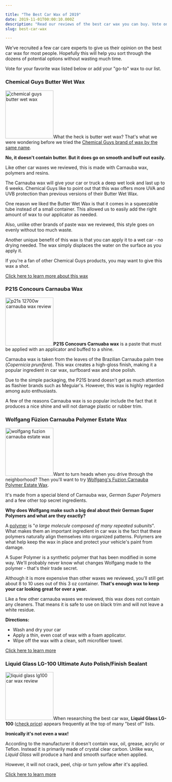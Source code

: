 ```yaml
---

title: "The Best Car Wax of 2019"
date: 2019-11-01T00:00:10.000Z
description: "Read our reviews of the best car wax you can buy. Vote on your favorite brands or leave a review of car wax brands you've tried."
slug: best-car-wax

---
```


We’ve recruited a few car care experts to give us their opinion on the best car wax for most people. Hopefully this will help you sort through the dozens of potential options without wasting much time.

Vote for your favorite wax listed below or add your "go-to" wax to our list.
<h3>Chemical Guys Butter Wet Wax</h3>
<a href="http://amzn.com/B00FALVU8A?tag=hcdmag-20" target="_blank" rel="nofollow noopener noreferrer"><img src="http://www.hcdmag.com/wp-content/uploads/chemical_guys_butter_wet_wax-150x150.jpg" alt="chemical guys butter wet wax" width="150" height="150" class="alignright size-thumbnail wp-image-5198"></a>What the heck is butter wet wax? That's what we were wondering before we tried the <a href="http://amzn.com/B00FALVU8A?tag=hcdmag-20" target="_blank" rel="nofollow noopener noreferrer">Chemical Guys brand of wax by the same name</a>.

<strong>No, it doesn't contain butter. But it does go on smooth and buff out easily.</strong>

Like other car waxes we reviewed, this is made with Carnauba wax, polymers and resins.

The Carnauba wax will give your car or truck a deep wet look and last up to 6 weeks. Chemical Guys like to point out that this wax offers more UVA and UVB protection than previous versions of their Butter Wet Wax.

One reason we liked the Butter Wet Wax is that it comes in a squeezable tube instead of a small container. This allowed us to easily add the right amount of wax to our applicator as needed.

Also, unlike other brands of paste wax we reviewed, this style goes on evenly without too much waste.

Another unique benefit of this wax is that you can apply it to a wet car - no drying needed. The wax simply displaces the water on the surface as you apply it.

If you're a fan of other Chemical Guys products, you may want to give this wax a shot.

<a href="http://amzn.com/B00FALVU8A?tag=hcdmag-20" target="_blank" rel="nofollow noopener noreferrer">Click here to learn more about this wax</a>
<h3>P21S Concours Carnauba Wax</h3>
<img src="http://www.hcdmag.com/wp-content/uploads/p21s_12700w_carnauba_wax_review-150x150.jpg" alt="p21s 12700w carnauba wax review" width="150" height="150" class="alignright size-thumbnail wp-image-5127"><strong>P21S Concours Carnuaba wax</strong> is a paste that must be applied with an applicator and buffed to a shine.

Carnauba wax is taken from the leaves of the Brazilian Carnauba palm tree (<em>Copernicia prunifera</em>). This wax creates a high-gloss finish, making it a popular ingredient in car wax, surfboard wax and shoe polish.

Due to the simple packaging, the P21S brand doesn't get as much attention as flashier brands such as Meguiar's. However, this wax is highly regarded among auto enthusiasts.

A few of the reasons Carnauba wax is so popular include the fact that it produces a nice shine and will not damage plastic or rubber trim.
<h3>Wolfgang Füzion Carnauba Polymer Estate Wax</h3>
<a href="http://amzn.com/B00CYPMQV0?tag=hcdmag-20" target="_blank" rel="nofollow noopener noreferrer"><img src="http://www.hcdmag.com/wp-content/uploads/wolfgang_fuzion_carnauba_estate_wax-150x150.jpg" alt="wolfgang fuzion carnauba estate wax" width="150" height="150" class="alignright size-thumbnail wp-image-5200"></a>Want to turn heads when you drive through the neighborhood? Then you'll want to try <a href="http://amzn.com/B00CYPMQV0?tag=hcdmag-20" target="_blank" rel="nofollow noopener noreferrer">Wolfgang's Fuzion Carnauba Polymer Estate Wax</a>.

It's made from a special blend of Carnauba wax, <em>German Super Polymers</em> and a few other top secret ingredients.

<strong>Why does Wolfgang make such a big deal about their German Super Polymers and what are they exactly?</strong>

A <a href="https://en.wikipedia.org/wiki/Polymer" target="_blank" rel="nofollow noopener noreferrer">polymer</a> is "<em>a large molecule composed of many repeated subunits</em>". What makes them an important ingredient in car wax is the fact that these polymers naturally align themselves into organized patterns. Polymers are what help keep the wax in place and protect your vehicle's paint from damage.

A Super Polymer is a synthetic polymer that has been modified in some way. We'll probably never know what changes Wolfgang made to the polymer - that's their trade secret.

Although it is more expensive than other waxes we reviewed, you'll still get about 8 to 10 uses out of this 3 oz container. <strong>That's enough wax to keep your car looking great for over a year.</strong>

Like a few other carnauba waxes we reviewed, this wax does not contain any cleaners. That means it is safe to use on black trim and will not leave a white residue.

<strong>Directions:</strong>
<ul>
 	<li>Wash and dry your car</li>
 	<li>Apply a thin, even coat of wax with a foam applicator.</li>
 	<li>Wipe off the wax with a clean, soft microfiber towel.</li>
</ul>
<a href="http://amzn.com/B00CYPMQV0?tag=hcdmag-20" target="_blank" rel="nofollow noopener noreferrer">Click here to learn more</a>
<h3>Liquid Glass LG-100 Ultimate Auto Polish/Finish Sealant</h3>
<a href="http://amzn.com/B0002JMIEK?tag=hcdmag-20" target="_blank" rel="nofollow noopener noreferrer"><img src="http://www.hcdmag.com/wp-content/uploads/liquid_glass_lg100_car_wax_review-150x150.jpg" alt="liquid glass lg100 car wax review" width="150" height="150" class="alignright size-thumbnail wp-image-5115"></a>When researching the best car wax, <strong>Liquid Glass LG-100</strong> (<a href="http://amzn.com/B0002JMIEK?tag=hcdmag-20" target="_blank" rel="nofollow noopener noreferrer">check price</a>) appears frequently at the top of many "best of" lists.

<strong>Ironically it's not even a wax!</strong>

According to the manufacturer it doesn't contain wax, oil, grease, acrylic or Teflon. Instead it is primarily made of crystal clear carbon. Unlike wax, <em>Liquid Glass</em> will produce a hard and smooth surface when applied.

However, it will not crack, peel, chip or turn yellow after it's applied.

<a href="http://amzn.com/B0002JMIEK?tag=hcdmag-20" target="_blank" rel="nofollow noopener noreferrer">Click here to learn more</a>